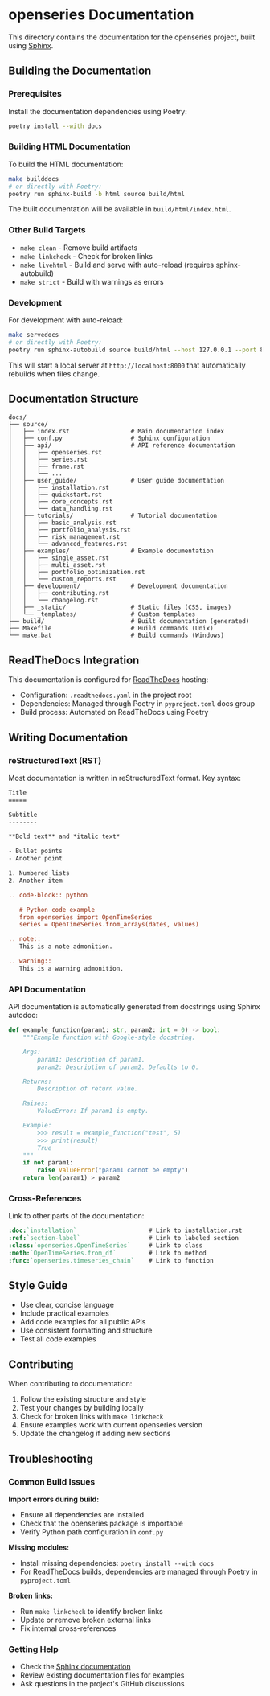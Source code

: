 # openseries Documentation

This directory contains the documentation for the openseries project, built using [Sphinx](https://www.sphinx-doc.org/).

## Building the Documentation

### Prerequisites

Install the documentation dependencies using Poetry:

```bash
poetry install --with docs
```

### Building HTML Documentation

To build the HTML documentation:

```bash
make builddocs
# or directly with Poetry:
poetry run sphinx-build -b html source build/html
```

The built documentation will be available in `build/html/index.html`.

### Other Build Targets

- `make clean` - Remove build artifacts
- `make linkcheck` - Check for broken links
- `make livehtml` - Build and serve with auto-reload (requires sphinx-autobuild)
- `make strict` - Build with warnings as errors

### Development

For development with auto-reload:

```bash
make servedocs
# or directly with Poetry:
poetry run sphinx-autobuild source build/html --host 127.0.0.1 --port 8000
```

This will start a local server at `http://localhost:8000` that automatically rebuilds when files change.

## Documentation Structure

```
docs/
├── source/
│   ├── index.rst                 # Main documentation index
│   ├── conf.py                   # Sphinx configuration
│   ├── api/                      # API reference documentation
│   │   ├── openseries.rst
│   │   ├── series.rst
│   │   ├── frame.rst
│   │   └── ...
│   ├── user_guide/               # User guide documentation
│   │   ├── installation.rst
│   │   ├── quickstart.rst
│   │   ├── core_concepts.rst
│   │   └── data_handling.rst
│   ├── tutorials/                # Tutorial documentation
│   │   ├── basic_analysis.rst
│   │   ├── portfolio_analysis.rst
│   │   ├── risk_management.rst
│   │   └── advanced_features.rst
│   ├── examples/                 # Example documentation
│   │   ├── single_asset.rst
│   │   ├── multi_asset.rst
│   │   ├── portfolio_optimization.rst
│   │   └── custom_reports.rst
│   ├── development/              # Development documentation
│   │   ├── contributing.rst
│   │   └── changelog.rst
│   ├── _static/                  # Static files (CSS, images)
│   └── _templates/               # Custom templates
├── build/                        # Built documentation (generated)
├── Makefile                      # Build commands (Unix)
└── make.bat                      # Build commands (Windows)
```

## ReadTheDocs Integration

This documentation is configured for [ReadTheDocs](https://readthedocs.org/) hosting:

- Configuration: `.readthedocs.yaml` in the project root
- Dependencies: Managed through Poetry in `pyproject.toml` docs group
- Build process: Automated on ReadTheDocs using Poetry

## Writing Documentation

### reStructuredText (RST)

Most documentation is written in reStructuredText format. Key syntax:

```rst
Title
=====

Subtitle
--------

**Bold text** and *italic text*

- Bullet points
- Another point

1. Numbered lists
2. Another item

.. code-block:: python

   # Python code example
   from openseries import OpenTimeSeries
   series = OpenTimeSeries.from_arrays(dates, values)

.. note::
   This is a note admonition.

.. warning::
   This is a warning admonition.
```

### API Documentation

API documentation is automatically generated from docstrings using Sphinx autodoc:

```python
def example_function(param1: str, param2: int = 0) -> bool:
    """Example function with Google-style docstring.

    Args:
        param1: Description of param1.
        param2: Description of param2. Defaults to 0.

    Returns:
        Description of return value.

    Raises:
        ValueError: If param1 is empty.

    Example:
        >>> result = example_function("test", 5)
        >>> print(result)
        True
    """
    if not param1:
        raise ValueError("param1 cannot be empty")
    return len(param1) > param2
```

### Cross-References

Link to other parts of the documentation:

```rst
:doc:`installation`                    # Link to installation.rst
:ref:`section-label`                   # Link to labeled section
:class:`openseries.OpenTimeSeries`     # Link to class
:meth:`OpenTimeSeries.from_df`         # Link to method
:func:`openseries.timeseries_chain`    # Link to function
```

## Style Guide

- Use clear, concise language
- Include practical examples
- Add code examples for all public APIs
- Use consistent formatting and structure
- Test all code examples

## Contributing

When contributing to documentation:

1. Follow the existing structure and style
2. Test your changes by building locally
3. Check for broken links with `make linkcheck`
4. Ensure examples work with current openseries version
5. Update the changelog if adding new sections

## Troubleshooting

### Common Build Issues

**Import errors during build:**

- Ensure all dependencies are installed
- Check that the openseries package is importable
- Verify Python path configuration in `conf.py`

**Missing modules:**

- Install missing dependencies: `poetry install --with docs`
- For ReadTheDocs builds, dependencies are managed through Poetry in `pyproject.toml`

**Broken links:**

- Run `make linkcheck` to identify broken links
- Update or remove broken external links
- Fix internal cross-references

### Getting Help

- Check the [Sphinx documentation](https://www.sphinx-doc.org/)
- Review existing documentation files for examples
- Ask questions in the project's GitHub discussions
